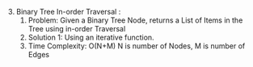 3. Binary Tree In-order Traversal :
    1. Problem: Given a Binary Tree Node,  returns a List of Items in the Tree using in-order Traversal
    2. Solution 1: Using an iterative function.
    3. Time Complexity: O(N+M) N is number of Nodes, M is number of Edges


